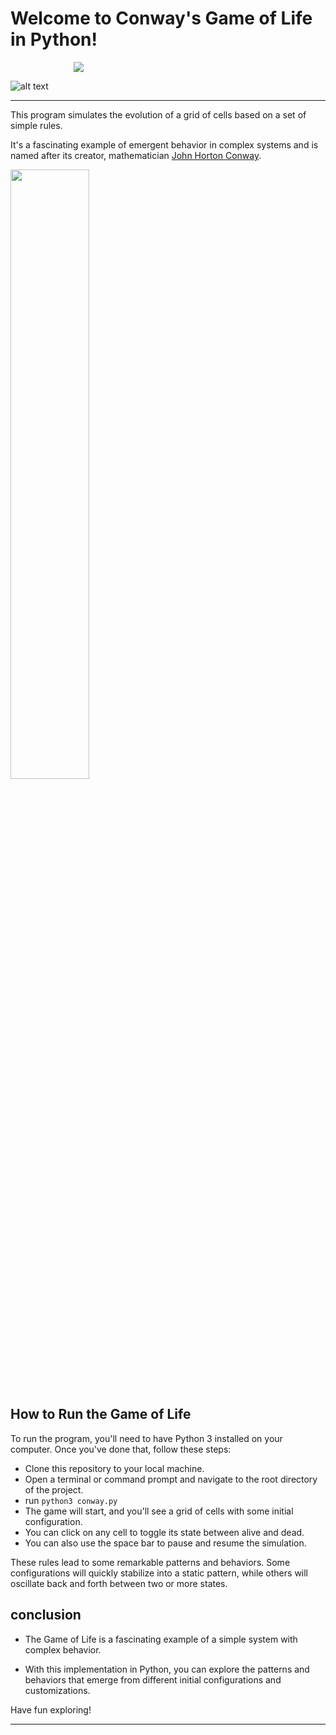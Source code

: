 # Welcome to Conway's Game of Life in Python!
<img style="margin-left: 20%" src="https://upload.wikimedia.org/wikipedia/commons/e/e5/Gospers_glider_gun.gif">

![alt text](https://upload.wikimedia.org/wikipedia/commons/e/ec/Conways_game_of_life_breeder.png)
<hr>
<p>This program simulates the evolution of a grid of cells based on a set of simple rules.</p>
<p>It's a fascinating example of emergent behavior in complex systems and is named after its creator, mathematician <a href="https://en.wikipedia.org/wiki/John_Horton_Conway">John Horton Conway</a>.</p>

<img src="https://th.bing.com/th/id/R.a45a92176384511aae32638f43ac8c87?rik=3TC%2b7kHdZG2W1g&pid=ImgRaw&r=0" height="50%" width="50%">

## How to Run the Game of Life
To run the program, you'll need to have Python 3 installed on your computer. Once you've done that, follow these steps:
* Clone this repository to your local machine.
* Open a terminal or command prompt and navigate to the root directory of the project.
* run `python3 conway.py`
* The game will start, and you'll see a grid of cells with some initial configuration.
* You can click on any cell to toggle its state between alive and dead.
* You can also use the space bar to pause and resume the simulation.
<p>These rules lead to some remarkable patterns and behaviors. Some configurations will quickly stabilize into a static pattern, while others will oscillate back and forth between two or more states.</p>

## conclusion
* The Game of Life is a fascinating example of a simple system with complex behavior.</p>
* With this implementation in Python, you can explore the patterns and behaviors that emerge from different initial configurations and customizations.
<p>Have fun exploring!</p>
<hr>
